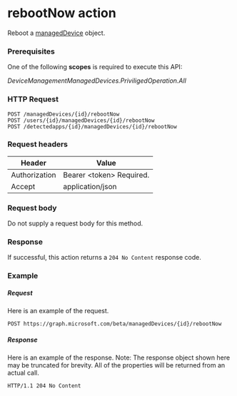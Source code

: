 ﻿# rebootNow action
Reboot a [managedDevice](../resources/intune_onboarding_manageddevice.md) object.
### Prerequisites
One of the following **scopes** is required to execute this API:

*DeviceManagementManagedDevices.PriviligedOperation.All*
### HTTP Request
<!-- {
  "blockType": "ignored"
}
-->
```http
POST /managedDevices/{id}/rebootNow
POST /users/{id}/managedDevices/{id}/rebootNow
POST /detectedapps/{id}/managedDevices/{id}/rebootNow
```

### Request headers
|Header|Value|
|---|---|
|Authorization|Bearer &lt;token&gt; Required.|
|Accept|application/json|

### Request body
Do not supply a request body for this method.

### Response
If successful, this action returns a `204 No Content` response code.

### Example
##### Request
Here is an example of the request.
```http
POST https://graph.microsoft.com/beta/managedDevices/{id}/rebootNow
```

##### Response
Here is an example of the response. Note: The response object shown here may be truncated for brevity. All of the properties will be returned from an actual call.
```http
HTTP/1.1 204 No Content
```
